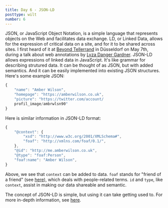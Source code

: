 ```yaml
---
title: Day 6 - JSON-LD
posttype: wilt
number: 6
---
```


JSON, or JavaScript Object Notation, is a simple language that represents objects on the Web and facilitates data exchange. LD, or Linked Data, allows for the expression of critical data on a site, and for it to be shared across sites. I first heard of it at [Beyond Tellerrand](https://beyondtellerrand.com/events/duesseldorf-2018/speakers) in Düsseldorf on May 7th, during a talk about web annotations by [Lyza Danger Gardner](https://lyza.com). JSON-LD allows expressions of linked data in JavaScript. It's like grammar for describing strutured data. It can be thought of as JSON, but with added semantics. And it can be easily implemented into existing JSON structures. Here's some example JSON:

```js
{
    "name": "Amber Wilson",
    "homepage": "https://amberwilson.co.uk",
    "picture": "https://twitter.com/account/
    profil_image/ambrwlsn90"
}
```

Here is similar information in JSON-LD format:
```js
{
    "@context": {
        "xsd": "http://www.w3c.org/2001/XMLSchema#",
        "foaf": "http://xmlns.com/foaf/0.1/",
    },
    "@id": "http://me.amberwilson.co.uk",
    "@type": "foaf:Person",
    "foaf:name": "Amber Wilson",
}
```

Above, we see that `context` can be added to data. `foaf` stands for "friend of a friend" (see [here](http://www.foaf-project.org/)), which deals with people-related terms. `id` and `type`, like `context`, assist in making our data shareable and semantic.

The concept of JSON-LD is simple, but using it can take getting used to. For more in-depth information, see [here](https://json-ld.org/primer/latest/).